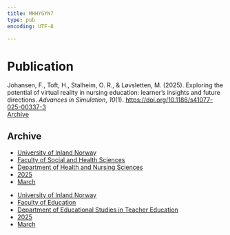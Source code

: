 ```yaml
---
title: MHHYGYN7
type: pub
encoding: UTF-8

---
```

<h1>Publication</h1>
<article id="csl-bib-container-MHHYGYN7" class="csl-bib-container">
  <div class="csl-bib-body"> <div class="csl-entry">Johansen, F., Toft, H., Stalheim, O. R., &#38; Løvsletten, M. (2025). Exploring the potential of virtual reality in nursing education: learner’s insights and future directions. <i>Advances in Simulation</i>, <i>10</i>(1). <a href="https://doi.org/10.1186/s41077-025-00337-3">https://doi.org/10.1186/s41077-025-00337-3</a></div> </div>
  <div class="csl-bib-buttons">
    <a href="#taxonomy-article-MHHYGYN7" alt="archive" class="csl-bib-button">Archive</a>
  </div>
  <div id="csl-bib-meta-container-MHHYGYN7"></div>
</article>
<div id="csl-bib-meta-MHHYGYN7" class="csl-bib-meta">
  <article id="taxonomy-article-MHHYGYN7" class="taxonomy-article">
    <h1>Archive</h1>
    <ul>
      <li><a href="{{< params subfolder >}}en/archive/?key=3DCRN523">University of Inland Norway</a></li>
      <li><a href="{{< params subfolder >}}en/archive/?key=IDKFS3MX">Faculty of Social and Health Sciences</a></li>
      <li><a href="{{< params subfolder >}}en/archive/?key=GTV4ECMZ">Department of Health and Nursing Sciences</a></li>
      <li><a href="{{< params subfolder >}}en/archive/?key=EHIJJCSL">2025</a></li>
      <li><a href="{{< params subfolder >}}en/archive/?key=QP5YXZP8">March</a></li>
    </ul>
    <ul>
      <li><a href="{{< params subfolder >}}en/archive/?key=3DCRN523">University of Inland Norway</a></li>
      <li><a href="{{< params subfolder >}}en/archive/?key=WYNZA47F">Faculty of Education</a></li>
      <li><a href="{{< params subfolder >}}en/archive/?key=BKPR6TE7">Department of Educational Studies in Teacher Education</a></li>
      <li><a href="{{< params subfolder >}}en/archive/?key=Y4IQD3IX">2025</a></li>
      <li><a href="{{< params subfolder >}}en/archive/?key=UD8A6HBH">March</a></li>
    </ul>
  </article>
</div>
